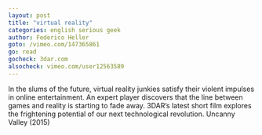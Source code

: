 ```yaml
---
layout: post
title: "virtual reality"
categories: english serious geek
author: Federico Heller
goto: /vimeo.com/147365861
go: read
gocheck: 3dar.com
alsocheck: vimeo.com/user12563589
---
```


In the slums of the future, virtual reality junkies satisfy their violent impulses in online entertainment. An expert player discovers that the line between games and reality is starting to fade away. 3DAR’s latest short film explores the frightening potential of our next technological revolution.
Uncanny Valley (2015)
